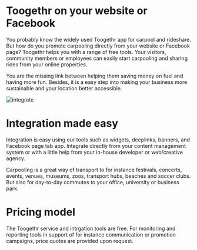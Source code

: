 # Toogethr on your website or Facebook

You probably know the widely used Toogethr app for carpool and rideshare. But how do you promote carpooling directly from your website or Facebook page? Toogethr helps you with a range of free tools. Your visitors, community members or employees can easily start carpooling and sharing rides from your online properties.

You are the missing link between helping them saving money on fuel and having more fun. Besides, it is a easy step into making your business more sustainable and your location better accessible.

![integrate](http://www.toogethr.com/sites/default/files/1/header-developer-3.jpg)

# Integration made easy

Integration is easy using our tools such as widgets, deeplinks, banners, and Facebook page tab app. Integrate directly from your content management system or with a little help from your in-house developer or web/creative agency.

Carpooling is a great way of transport to for instance festivals, concerts, events, venues, museums, zoos, transport hubs, beaches and soccer clubs. But also for day-to-day commutes to your office, university or business park.

# Pricing model

The Toogethr service and intrgation tools are free. For monitoring and reporting tools in support of for instance communication or promotion campaigns, price quotes are provided upon request.
